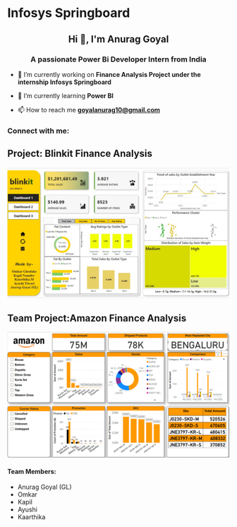 # Infosys Springboard 
<h2 align="center">Hi 👋, I'm Anurag Goyal</h2>
<h3 align="center">A passionate Power Bi Developer Intern from India</h3>

- 🔭 I’m currently working on **Finance Analysis Project under the internship Infosys Springboard**

- 🌱 I’m currently learning **Power BI**

- 📫 How to reach me **goyalanurag10@gmail.com**

<h3 align="left">Connect with me:</h3>
<p align="left">
</p>

<h2>Project: Blinkit Finance Analysis</h2>
<img src='https://github.com/deafult0user/Infosys-Springboard/blob/6d5bea9a8c37b0ac8d44c4082f0ac6e3763410dc/Blinkit%20Dashboard/Blinkit1.jpg'/>

<h2>Team Project:Amazon Finance Analysis</h2>
<img src='https://github.com/deafult0user/Infosys-Springboard/blob/95da19b30848d4a26736bfbd771e988be9ee2ccc/Final%20Team%20Project%20-%20Amazon/Dashboards/Amazon1.png'/>
<h4>Team Members:</h4>
<ul>
  <li>Anurag Goyal (GL)</li>
  <li>Omkar</li>
  <li>Kapil</li>
  <li>Ayushi</li>
  <li>Kaarthika</li>
</ul>
